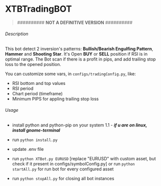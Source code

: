 # XTBTradingBOT



> ##########   **__NOT A DEFINITIVE VERSION__**   ##########



###### Description
This bot detect 2 inversion's patterns: **Bullish/Bearish Engulfing Pattern**, **Hammer** and **Shooting Star**. It's Open **BUY** or **SELL** position if RSI is in optimal range. The Bot scan if there is a profit in pips, and add trailing stop loss to the opened position.

You can customize some vars, in ```configs/tradingConfig.py```,  like:

- RSI bottom and top values
- RSI period
- Chart period (timeframe)
- Minimum PIPS for appling trailing stop loss


###### Usage

- install python and python-pip on your system
    1.1 - ***if u are on linux, install gnome-terminal***
    
- run ```python install.py```

- update .env file

- run ```python XTBot.py EURUSD```  [replace "EURUSD" with custom asset, but check if it present in configs/symbolConfig.py]
or run ```python startAll.py``` for run bot for every configured asset

- run ```python stopAll.py``` for closing all bot instances
